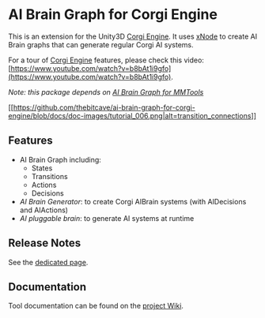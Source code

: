# AI Brain Graph for Corgi Engine

This is an extension for the Unity3D [Corgi Engine](https://assetstore.unity.com/packages/templates/systems/corgi-engine-2d-2-5d-platformer-26617?aid=1011lHJn). It uses [xNode](https://github.com/Siccity/xNode) to create AI Brain graphs that can generate regular Corgi AI systems.

For a tour of [Corgi Engine](https://assetstore.unity.com/packages/templates/systems/corgi-engine-2d-2-5d-platformer-26617?aid=1011lHJn) features, please check this video: [https://www.youtube.com/watch?v=b8bAt1i9gfo](https://www.youtube.com/watch?v=b8bAt1i9gfo).

_Note: this package depends on [AI Brain Graph for MMTools](https://github.com/thebitcave/ai-brain-graph-for-mmtools)_

[[https://github.com/thebitcave/ai-brain-graph-for-corgi-engine/blob/docs/doc-images/tutorial_006.png|alt=transition_connections]]

## Features

* AI Brain Graph including:
  * States
  * Transitions
  * Actions
  * Decisions
* _AI Brain Generator_: to create Corgi AIBrain systems (with AIDecisions and AIActions)
* _AI pluggable brain_: to generate AI systems at runtime

## Release Notes

See the [dedicated page](https://github.com/marcosecchi/ai-brain-graph-for-corgi/blob/master/RELEASE.md).

## Documentation

Tool documentation can be found on the [project Wiki](https://github.com/marcosecchi/ai-brain-graph-for-corgi/wiki).
